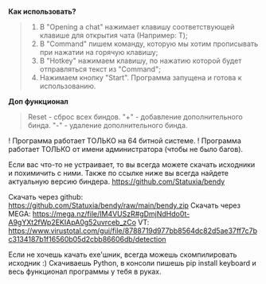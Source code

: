 **Как использовать?**
> 1) В "Opening a chat" нажимает клавишу соответствующей клавише для открытия чата (Например: T); 
> 2) В "Command" пишем команду, которую мы хотим прописывать при нажатии на горячую клавишу;
> 3) В "Hotkey" нажимаем клавишу, по нажатию которой будет отправляться текст из "Command";
> 4) Нажимаем кнопку "Start". Программа запущена и готова к использованию.


**Доп функционал**
> Reset - сброс всех биндов.
> "+" - добавление дополнительного бинда.
> "-" - удаление дополнительного бинда.


! Программа работает ТОЛЬКО на 64 битной системе.
! Программа работает ТОЛЬКО от имени администратора (чтобы не было багов).


Если вас что-то не устраивает, то вы всегда можете скачать исходники 
и похимичить с ними.
Также по ссылке ниже вы всегда найдете актуальную версию биндера.
https://github.com/Statuxia/bendy


Скачать через github: https://github.com/Statuxia/bendy/raw/main/bendy.zip
Скачать через MEGA: https://mega.nz/file/IM4VUSzR#gDmjNdHdo0t-A9gYXt2fWp2EKIApA0g52uvrceb_zCo
VT: https://www.virustotal.com/gui/file/8788719d977bb8564dc82d5ae37ff7c7bc3134187b1f16560b05d2cbb86606db/detection

Если не хочешь качать exe'шник, всегда можешь скомпилировать исходник :)
Скачиваешь Python, в консоли пишешь pip install keyboard и весь функционал программы у тебя в руках.
